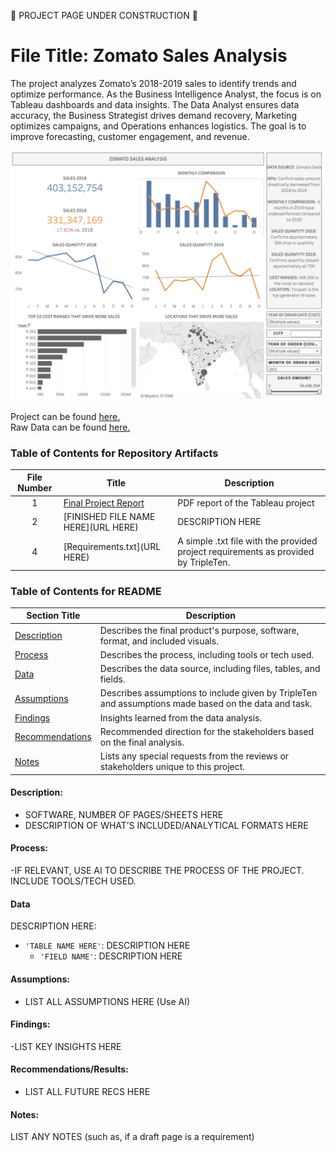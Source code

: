 🚧 PROJECT PAGE UNDER CONSTRUCTION 🚧  

# File Title: Zomato Sales Analysis  

The project analyzes Zomato’s 2018-2019 sales to identify trends and optimize performance. As the Business Intelligence Analyst, the focus is on Tableau dashboards and data insights. The Data Analyst ensures data accuracy, the Business Strategist drives demand recovery, Marketing optimizes campaigns, and Operations enhances logistics. The goal is to improve forecasting, customer engagement, and revenue.  


[<img src="https://github.com/Michael-Migliore/Data_projects_TripleTen/blob/main/Images/Zomato%20Dashboard.png" alt="First Sheet of Project**">](https://public.tableau.com/views/ZomatoSalesAnalysis_17378150168530/Dashboard22?:language=en-US&:sid=&:redirect=auth&:display_count=n&:origin=viz_share_link)  

  
Project can be found <a href="https://public.tableau.com/views/ZomatoSalesAnalysis_17378150168530/Dashboard22?:language=en-US&:sid=&:redirect=auth&:display_count=n&:origin=viz_share_link"><u>here</u>.</a>  
Raw Data can be found <a href="https://drive.google.com/drive/folders/1KXcrqVbO85_mU9ml4afypz7J0j_wHm8z?usp=drive_link"><u>here</u>.</a>  

### Table of Contents for Repository Artifacts
| File Number | Title | Description |
| :-----------: | ----------- |----------- |
| 1 | [Final Project Report](https://github.com/Michael-Migliore/Data_projects_TripleTen/blob/main/Zomato%20Sales%20Analysis/FINAL%20PROJECT%20REPORT%20(Updated).pdf) | PDF report of the Tableau project |
| 2 | [FINISHED FILE NAME HERE](URL HERE) | DESCRIPTION HERE || 3 | README.md | This current page with all relevant information about the project, just past the Table of contents. |
| 4 | [Requirements.txt](URL HERE) | A simple .txt file with the provided project requirements as provided by TripleTen. |

### Table of Contents for README
| Section Title | Description |
| ----------- |----------- |
| [Description](LINK) | Describes the final product's purpose, software, format, and included visuals. |
| [Process](LINK) | Describes the process, including tools or tech used. |
| [Data](LINK) | Describes the data source, including files, tables, and fields. |
| [Assumptions](LINK) | Describes assumptions to include given by TripleTen and assumptions made based on the data and task. |
| [Findings](LINK) | Insights learned from the data analysis. |
| [Recommendations](LINK) | Recommended direction for the stakeholders based on the final analysis. |
| [Notes](LINK) | Lists any special requests from the reviews or stakeholders unique to this project. |

#### Description:
- SOFTWARE, NUMBER OF PAGES/SHEETS HERE
- DESCRIPTION OF WHAT’S INCLUDED/ANALYTICAL FORMATS HERE

#### Process:
-IF RELEVANT, USE AI TO DESCRIBE THE PROCESS OF THE PROJECT. INCLUDE TOOLS/TECH USED.

#### Data
DESCRIPTION HERE:
- `'TABLE NAME HERE'`: DESCRIPTION HERE
    - `'FIELD NAME'`: DESCRIPTION HERE

#### Assumptions:
- LIST ALL ASSUMPTIONS HERE (Use AI)


#### Findings:
-LIST KEY INSIGHTS HERE

#### Recommendations/Results:
- LIST ALL FUTURE RECS HERE

#### Notes:
LIST ANY NOTES (such as, if a draft page is a requirement)

